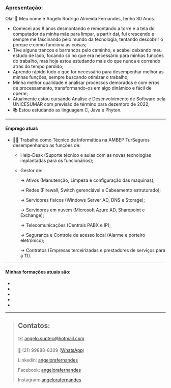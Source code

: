 ### Apresentação:
Olá! 👋 Meu nome é Angelo Rodrigo Almeida Fernandes, tenho 30 Anos.
- Comecei aos 8 anos desmontando e remontando a torre e a tela do computador da minha mãe para limpar, a partir dai, fui crescendo e sempre me fascinando pelo mundo da tecnologia, tentando descobrir o porque e como funciona as coisas;
- Tive alguns trancos e barrancos pelo caminho, e acabei deixando meu estudo de lado, focando só no que era necessário para minhas funções do trabalho, mas hoje estou estudando mais do que nunca e correndo atrás do tempo perdido;
- Aprendo rápido tudo o que for necessário para desempenhar melhor as minhas funções, sempre buscando otimizar o trabalho;
- Minha melhor qualidade é analisar processos demorados e com erros de processamento, transformando-os em algo dinâmico e fácil de operar;
- Atualmente estou cursando Analise e Desenvolvimento de Software pela UNICESUMAR com previsão de término para dezembro de 2022;
- 📚 Estou estudando as linguagem C, Java e Phyton.

***

#### Emprego atual:
* 👨‍💻 Trabalho como Técnico de Informática na AMBEP TurSeguros desempenhando as funções de:
    - Help-Desk (Suporte técnico e aulas com as novas tecnologias implantadas para os funcionários);
    - Gestor de:
        
        -> Ativos (Manutenção, Limpeza e configuração das maquinas);
        
        -> Redes (Firewall, Switch gerenciável e Cabeamento estruturado);
        
        -> Servidores fisicos (Windows Server AD, DNS e Storage);
        
        -> Servidores em nuvem (Microsoft Azure AD, Sharepoint e Exchange);
        
        -> Telecomunicações (Centrais PABX e IP);
        
        -> Segurança e Controle de acesso local (Alarme e porteiro eletrônico);
        
        -> Contratos (Empresas terceirizadas e prestadores de serviços para a TI).

***

#### Minhas formações atuais são:
-
-
-
-
-

***

> ## Contatos:
>
> ✉️ angelo.suptec@hotmail.com
>
> 📱 (21) 99888-8309 ([WhatsApp][zap])
>
>  Linkedin: [angelorafernandes][linkedin]
>
>  Facebook: [angelorafernandes][face]
>
>  Instagram: [angelorafernandes][insta]

[zap]: <https://wa.me/+5521998888309>
[linkedin]: <https://www.linkedin.com/in/angelorafernandes>
[face]: <https://www.facebook.com/angelorafernandes>
[insta]: <https://www.instagram.com/angelorafernandes>

